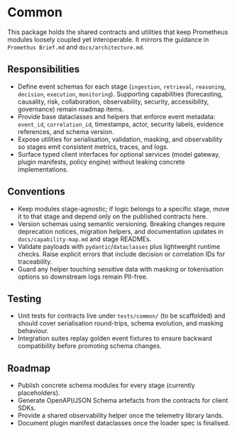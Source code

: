 # Common

This package holds the shared contracts and utilities that keep Prometheus
modules loosely coupled yet interoperable. It mirrors the guidance in
`Promethus Brief.md` and `docs/architecture.md`.

## Responsibilities

- Define event schemas for each stage (`ingestion`, `retrieval`,
  `reasoning`, `decision`, `execution`, `monitoring`). Supporting
  capabilities (forecasting, causality, risk, collaboration, observability,
  security, accessibility, governance) remain roadmap items.
- Provide base dataclasses and helpers that enforce event metadata:
  `event_id`, `correlation_id`, timestamps, actor, security labels, evidence
  references, and schema version.
- Expose utilities for serialisation, validation, masking, and observability so
  stages emit consistent metrics, traces, and logs.
- Surface typed client interfaces for optional services (model gateway,
  plugin manifests, policy engine) without leaking concrete
  implementations.

## Conventions

- Keep modules stage-agnostic; if logic belongs to a specific stage, move it to
  that stage and depend only on the published contracts here.
- Version schemas using semantic versioning. Breaking changes require
  deprecation notices, migration helpers, and documentation updates in
  `docs/capability-map.md` and stage READMEs.
- Validate payloads with `pydantic`/`dataclasses` plus lightweight runtime
  checks. Raise explicit errors that include decision or correlation IDs
  for traceability.
- Guard any helper touching sensitive data with masking or tokenisation
  options so downstream logs remain PII-free.

## Testing

- Unit tests for contracts live under `tests/common/` (to be scaffolded)
  and should cover serialisation round-trips, schema evolution, and
  masking behaviour.
- Integration suites replay golden event fixtures to ensure backward
  compatibility before promoting schema changes.

## Roadmap

- Publish concrete schema modules for every stage (currently placeholders).
- Generate OpenAPI/JSON Schema artefacts from the contracts for client SDKs.
- Provide a shared observability helper once the telemetry library lands.
- Document plugin manifest dataclasses once the loader spec is finalised.
